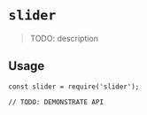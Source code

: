 # `slider`

> TODO: description

## Usage


```
const slider = require('slider');

// TODO: DEMONSTRATE API
```
